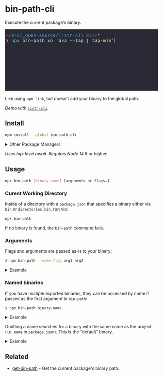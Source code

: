 # bin-path-cli

Execute the current package's binary.

<p align="center"><img src="media/demo.gif"></p>

Like using `npm link`, but doesn't add your binary to the global path.

*Demo with [`listr-cli`](https://github.com/tommy-mitchell/listr-cli).*

## Install

```sh
npm install --global bin-path-cli
```

<details>
<summary>Other Package Managers</summary>

```sh
yarn global add bin-path-cli
```
</details>

*Uses top-level await. Requires Node 14.8 or higher.*

## Usage

```sh
npx bin-path [binary-name] [arguments or flags…]
```

### Curent Working Directory

Inside of a directory with a `package.json` that specifies a binary either via `bin` or `directories.bin`, run via:

```sh
npx bin-path
```

If no binary is found, the `bin-path` command fails.

### Arguments

Flags and arguments are passed as-is to your binary:

```sh
$ npx bin-path --some-flag arg1 arg2
```

<details>
<summary>Example</summary>

```js
// cli.js
#!/usr/bin/env node
import meow from "meow";

const {input} = meow({importMeta: import.meta});
console.log(`Arguments: [${input.join(", ")}]`);
```

```sh
$ npx bin-path arg1 arg2
#=> "Arguments: [arg1, arg2]"
```
</details>

### Named binaries

If you have multiple exported binaries, they can be accessed by name if passed as the first argument to `bin-path`:

```sh
$ npx bin-path binary-name
```

<details>
<summary>Example</summary>

```jsonc
// package.json
"bin": {
	"foo": "./foo.js",
	"bar": "./bar.js"
}
```

```sh
# `foo` binary
$ npx bin-path foo --foo-flag

# `bar` binary
$ npx bin-path bar --bar-flag
```
</details>

Omitting a name searches for a binary with the same name as the project (i.e. `name` in `package.json`). This is the "default" binary.

<details>
<summary>Example</summary>

```jsonc
// package.json
"name": "foo",
"bin": {
	"foo": "./foo.js",
	"bar": "./bar.js"
}
```

```sh
# `foo` binary
$ npx bin-path --foo-flag
```
</details>

## Related

- [get-bin-path](https://github.com/ehmicky/get-bin-path) - Get the current package's binary path.
